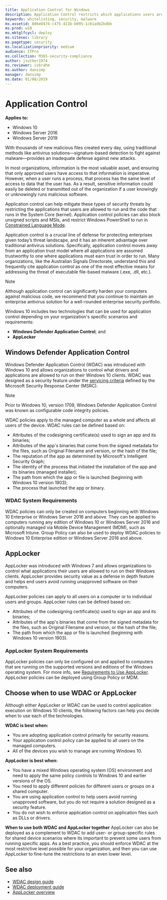 ```yaml
---
title: Application Control for Windows
description: Application Control restricts which applications users are allowed to run and the code that runs in the system core.
keywords: whitelisting, security, malware
ms.assetid: 8d6e0474-c475-411b-b095-1c61adb2bdbb
ms.prod: w10
ms.mktglfcycl: deploy
ms.sitesec: library
ms.pagetype: security
ms.localizationpriority: medium
audience: ITPro
ms.collection: M365-security-compliance
author: jsuther1974
ms.reviewer: isbrahm
ms.author: dansimp
manager: dansimp
ms.date: 01/08/2019
---
```


# Application Control

**Applies to:**

-   Windows 10
-   Windows Server 2016
-   Windows Server 2019 

With thousands of new malicious files created every day, using traditional methods like antivirus solutions—signature-based detection to fight against malware—provides an inadequate defense against new attacks.

In most organizations, information is the most valuable asset, and ensuring that only approved users have access to that information is imperative. However, when a user runs a process, that process has the same level of access to data that the user has. As a result, sensitive information could easily be deleted or transmitted out of the organization if a user knowingly or unknowingly runs malicious software.

Application control can help mitigate these types of security threats by restricting the applications that users are allowed to run and the code that runs in the System Core (kernel). Application control policies can also block unsigned scripts and MSIs, and restrict Windows PowerShell to run in [Constrained Language Mode](https://docs.microsoft.com/powershell/module/microsoft.powershell.core/about/about_language_modes).

Application control is a crucial line of defense for protecting enterprises given today’s threat landscape, and it has an inherent advantage over traditional antivirus solutions. Specifically, application control moves away from an application trust model where all applications are assumed trustworthy to one where applications must earn trust in order to run. Many organizations, like the Australian Signals Directorate, understand this and frequently cite application control as one of the most effective means for addressing the threat of executable file-based malware (.exe, .dll, etc.).

> [!NOTE]
> Although application control can significantly harden your computers against malicious code, we recommend that you continue to maintain an enterprise antivirus solution for a well-rounded enterprise security portfolio.

Windows 10 includes two technologies that can be used for application control depending on your organization's specific scenarios and requirements:<br>
-   **Windows Defender Application Control**; and
-   **AppLocker**

## Windows Defender Application Control

Windows Defender Application Control (WDAC) was introduced with Windows 10 and allows organizations to control what drivers and applications are allowed to run on their Windows 10 clients. WDAC was designed as a security feature under the [servicing criteria](https://www.microsoft.com/en-us/msrc/windows-security-servicing-criteria) defined by the Microsoft Security Response Center (MSRC).

> [!NOTE]
> Prior to Windows 10, version 1709, Windows Defender Application Control was known as configurable code integrity policies.

WDAC policies apply to the managed computer as a whole and affects all users of the device. WDAC rules can be defined based on:
-   Attributes of the codesigning certificate(s) used to sign an app and its binaries;
-   Attributes of the app's binaries that come from the signed metadata for the files, such as Original Filename and version, or the hash of the file;
-   The reputation of the app as determined by Microsoft's Intelligent Security Graph;
-   The identity of the process that initiated the installation of the app and its binaries (managed installer);
-   The path from which the app or file is launched (beginning with Windows 10 version 1903);
-   The process that launched the app or binary.

### WDAC System Requirements

WDAC policies can only be created on computers beginning with Windows 10 Enterprise or Windows Server 2016 and above.
They can be applied to computers running any edition of Windows 10 or Windows Server 2016 and optionally managed via Mobile Device Management (MDM), such as Microsoft Intune.
Group Policy can also be used to deploy WDAC policies to Windows 10 Enterprise edition or Windows Server 2016 and above.

## AppLocker

AppLocker was introduced with Windows 7 and allows organizations to control what applications their users are allowed to run on their Windows clients. AppLocker provides security value as a defense in depth feature and helps end users avoid running unapproved software on their computers.

AppLocker policies can apply to all users on a computer or to individual users and groups. AppLocker rules can be defined based on:
-   Attributes of the codesigning certificate(s) used to sign an app and its binaries;
-   Attributes of the app's binaries that come from the signed metadata for the files, such as Original Filename and version, or the hash of the file;
-   The path from which the app or file is launched (beginning with Windows 10 version 1903).

### AppLocker System Requirements

AppLocker policies can only be configured on and applied to computers that are running on the supported versions and editions of the Windows operating system. For more info, see [Requirements to Use AppLocker](applocker/requirements-to-use-applocker.md). 
AppLocker policies can be deployed using Group Policy or MDM.

## Choose when to use WDAC or AppLocker

Although either AppLocker or WDAC can be used to control application execution on Windows 10 clients, the following factors can help you decide when to use each of the technologies. 

**WDAC is best when:**
-   You are adopting application control primarily for security reasons.
-   Your application control policy can be applied to all users on the managed computers.
-   All of the devices you wish to manage are running Windows 10.

**AppLocker is best when:**
-   You have a mixed Windows operating system (OS) environment and need to apply the same policy controls to Windows 10 and earlier versions of the OS.
-   You need to apply different policies for different users or groups on a shared computer.
-   You are using application control to help users avoid running unapproved software, but you do not require a solution designed as a security feature.
-   You do not wish to enforce application control on application files such as DLLs or drivers.

**When to use both WDAC and AppLocker together**
AppLocker can also be deployed as a complement to WDAC to add user- or group-specific rules for shared device scenarios where its important to prevent some users from running specific apps.
As a best practice, you should enforce WDAC at the most restrictive level possible for your organization, and then you can use AppLocker to fine-tune the restrictions to an even lower level.

## See also

- [WDAC design guide](windows-defender-application-control-design-guide.md)
- [WDAC deployment guide](windows-defender-application-control-deployment-guide.md)
- [AppLocker overview](applocker/applocker-overview.md)
